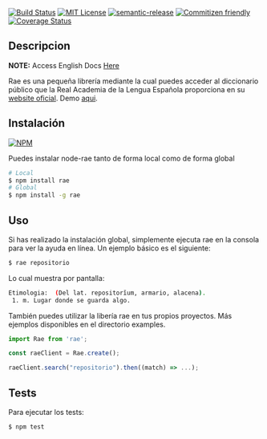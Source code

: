 
[![Build Status](https://travis-ci.org/Tsur/node-rae.png)](https://travis-ci.org/Tsur/node-rae)
[![MIT License](https://img.shields.io/npm/l/es6-lib-template.svg?style=flat-square)](http://opensource.org/licenses/MIT)
[![semantic-release](https://img.shields.io/badge/%20%20%F0%9F%93%A6%F0%9F%9A%80-semantic--release-e10079.svg)](https://github.com/semantic-release/semantic-release)
[![Commitizen friendly](https://img.shields.io/badge/commitizen-friendly-brightgreen.svg)](http://commitizen.github.io/cz-cli/)
[![Coverage Status](https://coveralls.io/repos/github/Tsur/node-rae/badge.svg?branch=inestable)](https://coveralls.io/github/Tsur/node-rae?branch=inestable)

## Descripcion

**NOTE:** Access English Docs [Here](docs/en/README.md)

Rae es una pequeña librería mediante la cual puedes acceder al diccionario público que la Real Academia de la Lengua Española proporciona en su [website oficial](http://www.rae.es/). Demo [aqui](https://tsur.github.io/node-rae).

## Instalación

[![NPM](https://nodei.co/npm/rae.png)](https://nodei.co/npm/rae/)

Puedes instalar node-rae tanto de forma local como de forma global

```bash
# Local
$ npm install rae
# Global
$ npm install -g rae
```

## Uso

Si has realizado la instalación global, simplemente ejecuta rae en la consola para ver la ayuda en línea. Un ejemplo básico es el siguiente:

```bash
$ rae repositorio
```

Lo cual muestra por pantalla:

```bash
Etimologia:  (Del lat. repositorĭum, armario, alacena).
 1. m. Lugar donde se guarda algo.
```

También puedes utilizar la libería rae en tus propios proyectos. Más ejemplos disponibles en el directorio examples.

```js
import Rae from 'rae';

const raeClient = Rae.create();

raeClient.search("repositorio").then((match) => ...);
```

## Tests

Para ejecutar los tests:

```bash
$ npm test
```